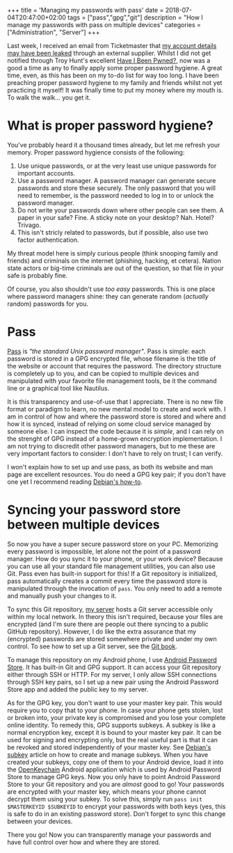 +++
title = 'Managing my passwords with pass'
date = 2018-07-04T20:47:00+02:00
tags = ["pass","gpg","git"]
description = "How I manage my passwords with pass on multiple devices"
categories = ["Administration", "Server"]
+++

Last week, I received an email from Ticketmaster that [my account
details may have been
leaked](https://veiligheid.ticketmaster.nl/en-us/) through an external
supplier. Whilst I did not get notified through Troy Hunt's excellent
[Have I Been Pwned?](https://haveibeenpwned.com), now was a good a
time as any to finally apply some proper password hygiene. A great
time, even, as this has been on my to-do list for way too long. I have
been preaching proper password hygiene to my family and friends whilst
not yet practicing it myself! It was finally time to put my money
where my mouth is. To walk the walk... you get it.

# What is proper password hygiene?

You've probably heard it a thousand times already, but let me refresh
your memory. Proper password hygience consists of the following:

1. Use unique passwords, or at the very least use unique passwords for
   important accounts.
2. Use a password manager. A password manager can generate secure
   passwords and store these securely. The only password that you will
   need to remember, is the password needed to log in to or unlock the
   password manager.
3. Do not write your passwords down where other people can see them. A
   paper in your safe? Fine. A sticky note on your desktop?
   Nah. Hotel? Trivago.
4. This isn't stricly related to passwords, but if possible, also use
   two factor authentication.

My threat model here is simply curious people (think snooping family
and friends) and criminals on the internet (phishing, hacking, et
cetera). Nation state actors or big-time criminals are out of the
question, so that file in your safe is probably fine.

Of course, you also shouldn't use *too easy* passwords. This is one
place where password managers shine: they can generate random
(*actually* random) passwords for you.

# Pass

[Pass](https://passwordstore.org) is *"the standard Unix password
manager"*. Pass is simple: each password is stored in a GPG encrypted
file, whose filename is the title of the website or account that
requires the password. The directory structure is completely up to
you, and can be copied to multiple devices and manipulated with your
favorite file management tools, be it the command line or a graphical
tool like Nautilus.

It is this transparency and use-of-use that I appreciate. There is no
new file format or paradigm to learn, no new mental model to create
and work with. I am in control of how and where the password store is
stored and where and how it is synced, instead of relying on some
cloud service managed by someone else. I can inspect the code because
it is *simple*, and I can rely on the strenght of GPG instead of a
home-grown encryption implementation. I am not trying to discredit
other password managers, but to me these are very important factors to
consider: I don't have to rely on trust; I can verify.

I won't explain how to set up and use pass, as both its website and
man page are excellent resources. You do need a GPG key pair; if you
don't have one yet I recommend reading [Debian's
how-to](https://keyring.debian.org/creating-key.html).

# Syncing your password store between multiple devices

So now you have a super secure password store on your PC. Memorizing
every password is impossible, let alone not the point of a password
manager. How do you sync it to your phone, or your work device?
Because you can use all your standard file management utilities, you
can also use Git. Pass even has built-in support for this! If a Git
repository is initialized, pass automatically creates a commit every
time the password store is manipulated through the invocation of
`pass`. You only need to add a remote and manually push your changes
to it.

To sync this Git repository, [my server](/blog/server/) hosts a Git
server accessible only within my local network. In theory this isn't
required, because your files are encrypted (and I'm sure there are
people out there syncing to a public GitHub repository). However, I do
like the extra assurance that my (encrypted) passwords are stored
somewhere private and under my own control. To see how to set up a Git
server, see the [Git
book](https://git-scm.com/book/en/v2/Git-on-the-Server-The-Protocols).

To manage this repository on my Android phone, I use [Android Password
Store](https://github.com/zeapo/Android-Password-Store). It has
built-in Git and GPG support. It can access your Git repository either
through SSH or HTTP. For my server, I only allow SSH connections
through SSH key pairs, so I set up a new pair using the Android
Password Store app and added the public key to my server.

As for the GPG key, you don't want to use your master key pair. This
would require you to copy that to your phone. In case your phone gets
stolen, lost or broken into, your private key is compromised and you
lose your complete online identity. To remedy this, GPG supports
subkeys. A subkey is like a normal encryption key, except it is bound
to your master key pair. It can be used for signing and encrypting
only, but the real useful part is that it can be revoked and stored
independently of your master key. See [Debian's
subkey](https://wiki.debian.org/Subkeys) article on how to create and
manage subkeys. When you have created your subkeys, copy one of them
to your Android device, load it into the
[OpenKeychain](https://github.com/open-keychain/open-keychain) Android
application which is used by Android Password Store to manage GPG
keys. Now you only have to point Android Password Store to your Git
repository and you are *almost* good to go! Your passwords are
encrypted with your master key, which means your phone cannot decrypt
them using your subkey. To solve this, simply run `pass init
$MASTERKEYID $SUBKEYID` to encrypt your passwords with both keys (yes,
this is safe to do in an existing password store). Don't forget to
sync this change between your devices.

There you go! Now you can transparently manage your passwords and have
full control over how and where they are stored.
